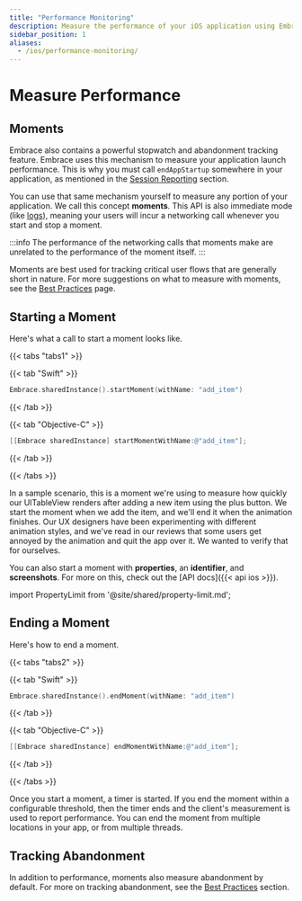 ```yaml
---
title: "Performance Monitoring"
description: Measure the performance of your iOS application using Embrace
sidebar_position: 1
aliases:
  - /ios/performance-monitoring/
---
```


# Measure Performance

## Moments

Embrace also contains a powerful stopwatch and abandonment tracking feature.
Embrace uses this mechanism to measure your application launch performance. This is why you must call `endAppStartup` somewhere in your application, as mentioned in the [Session Reporting](/ios/integration/session-reporting) section.

You can use that same mechanism yourself to measure any portion of your application. We call this concept **moments**. This API is also immediate mode (like [logs](/ios/integration/log-message-api)), meaning your users will incur a networking call whenever you start and stop a moment.

:::info
The performance of the networking calls that moments make are unrelated to the performance of the moment itself.
:::

Moments are best used for tracking critical user flows that are generally short in nature.
For more suggestions on what to measure with moments, see the [Best Practices](/best-practices/app-performance#keep-it-short) page.

## Starting a Moment

Here's what a call to start a moment looks like.

{{< tabs "tabs1" >}}

{{< tab "Swift" >}}

```swift
Embrace.sharedInstance().startMoment(withName: "add_item")
```

{{< /tab >}}

{{< tab "Objective-C" >}}

```objective-c
[[Embrace sharedInstance] startMomentWithName:@"add_item"];
```

{{< /tab >}}

{{< /tabs >}}

In a sample scenario, this is a moment we're using to measure how quickly our UITableView renders after adding a new item using the plus button.
We start the moment when we add the item, and we'll end it when the animation finishes.
Our UX designers have been experimenting with different animation styles, and we've read in our reviews that some users get annoyed by the animation and quit the app over it.
We wanted to verify that for ourselves.

You can also start a moment with **properties**, an **identifier**, and **screenshots**.
For more on this, check out the [API docs]({{< api ios >}}).

import PropertyLimit from '@site/shared/property-limit.md';

<PropertyLimit />

## Ending a Moment

Here's how to end a moment.

{{< tabs "tabs2" >}}

{{< tab "Swift" >}}

```swift
Embrace.sharedInstance().endMoment(withName: "add_item")
```

{{< /tab >}}

{{< tab "Objective-C" >}}

```objective-c
[[Embrace sharedInstance] endMomentWithName:@"add_item"];
```

{{< /tab >}}

{{< /tabs >}}

Once you start a moment, a timer is started.
If you end the moment within a configurable threshold, then the timer ends and the client's measurement is used to report performance.
You can end the moment from multiple locations in your app, or from multiple threads. 

## Tracking Abandonment

In addition to performance, moments also measure abandonment by default. 
For more on tracking abandonment, see the [Best Practices](/best-practices/app-performance) section.
